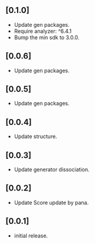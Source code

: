 ## [0.1.0]

- Update gen packages.
- Require analyzer: ^6.4.1
- Bump the min sdk to 3.0.0.

## [0.0.6]

- Update gen packages.

## [0.0.5]

- Update gen packages.

## [0.0.4]

- Update structure.
 
## [0.0.3]

- Update generator dissociation.

## [0.0.2]

- Update Score update by pana.

## [0.0.1]

- initial release.